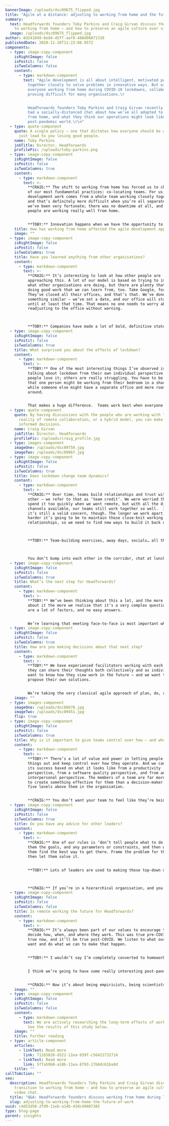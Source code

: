 ```yaml
---
bannerImage: /uploads/dsc09675_flipped.jpg
title: "Agile at a distance: adjusting to working from home and the future of work"
summary:
  text: Headforwards founders Toby Parkins and Craig Girvan discuss the transition
    to working from home – and how to preserve an agile culture over video chat.
  image: /uploads/dsc09675_flipped.jpg
author: 8d241049-6ed4-45ff-aaf8-488d06871310
publishedDate: 2020-11-26T11:23:08.957Z
components:
  - type: image-copy-component
    isRightImage: false
    isPostit: false
    isTwoColumns: false
    content:
      - type: markdown-component
        text: "Agile development is all about intelligent, motivated people working
          together closely to solve problems in innovative ways. But with
          everyone working from home during COVID-19 lockdowns, collaboration is
          proving difficult for many organisations.\r


          Headforwards founders Toby Parkins and Craig Girvan recently
          had a socially-distanced chat about how we’ve all adapted to working
          from home, and what they think our operations might look like in a
          post-pandemic world.\r\n"
  - type: quote-component
    quote: A single policy – one that dictates how everyone should be working – can
      just lead to you losing good people.
    name: Toby Parkins
    jobTitle: Director, Headforwards
    profilePic: /uploads/toby-parkins.png
  - type: image-copy-component
    isRightImage: false
    isPostit: false
    isTwoColumns: true
    content:
      - type: markdown-component
        text: >-
          **CRAIG:** The shift to working from home has forced us to change one
          of our most fundamental practices: co-locating teams. For us, the best
          development work comes from a whole team working closely together –
          and that’s definitely more difficult when you’re all separated. But
          we’ve been very fortunate; there was no downtime at all, and our
          people are working really well from home. 


          **TOBY:** Innovation happens when we have the opportunity to bounce off each other – those ‘water cooler’ moments where you can have a casual chat about work that sparks a new idea. We’re all having to work very hard to try and replicate that in a digital way.
    title: How has working from home affected the agile development approach?
    image: ""
  - type: image-copy-component
    isRightImage: false
    isPostit: false
    isTwoColumns: true
    title: Have you learned anything from other organisations?
    content:
      - type: markdown-component
        text: >-
          **CRAIG:** It’s interesting to look at how other people are
          approaching this. A lot of our model is based on trying to improve on
          what other organisations are doing, but there are plenty that are
          doing good work that we can learn from, too. Take Google, for example.
          They’ve closed all their offices, and that’s that. We’ve done
          something similar – we’ve set a date, and our office will stay shut
          until at least that time. That means no one needs to worry about
          readjusting to the office without warning.



          **TOBY:** Companies have made a lot of bold, definitive statements about the future of work, and many are embracing remote working. Some companies have even ended their office leases – but are they considering everyone’s circumstances? Not everyone can work from home forever.
  - type: image-copy-component
    isRightImage: false
    isPostit: false
    isTwoColumns: true
    title: What surprised you about the effects of lockdown?
    content:
      - type: markdown-component
        text: >-
          **TOBY:** One of the most interesting things I’ve observed is everyone
          talking about lockdown from their own individual perspective. Some
          people love it; others are really struggling. You have to be mindful
          that one person might be working from their bedroom in a shared house,
          while someone else might have a separate office and more room to move
          around. 


          That makes a huge difference.  Teams work best when everyone can rally around an individual that has a challenge – in lockdown, some people are going to need much more support than others.
  - type: quote-component
    quote: By having discussions with the people who are working with the everyday
      reality of remote collaboration, or a hybrid model, you can make more
      informed decisions.
    name: Craig Girvan
    jobTitle: Director, Headforwards
    profilePic: /uploads/craig_profile.jpg
  - type: images-component
    imageOne: /uploads/dsc09759.jpg
    imageTwo: /uploads/dsc09867.jpg
  - type: image-copy-component
    isRightImage: false
    isPostit: false
    isTwoColumns: true
    title: Does lockdown change team dynamics?
    content:
      - type: markdown-component
        text: >-
          **CRAIG:** Over time, teams build relationships and trust with each
          other – we refer to that as ‘team credit’. We were worried that we’d
          spend it too quickly when we went remote, but with all the digital
          channels available, our teams still work together so well.  I think
          it’s still a valid concern, though. The longer we work apart, the
          harder it’s going to be to maintain those close-knit working
          relationships, so we need to find new ways to build it back up.



          **TOBY:** Team-building exercises, away days, socials… all those things were created to try and boost team credit. But you can’t do those in lockdown, and virtual socialising doesn’t work in quite the same way. 



          You don’t bump into each other in the corridor, chat at lunchtime, or do mobbing and workshops together – you have to seek out that dynamic team-building activity.
  - type: image-copy-component
    isRightImage: false
    isPostit: false
    isTwoColumns: true
    title: What’s the next step for Headforwards?
    content:
      - type: markdown-component
        text: >-
          **TOBY:** We’ve been thinking about this a lot, and the more we think
          about it the more we realise that it’s a very complex question. There
          are a lot of factors, and no easy answers.  


          We’re learning that meeting face-to-face is most important when you’re planning or doing creative work. There’s an opportunity to create lots of different types of working spaces; rooms with a lot of whiteboards, for example, or cameras and screens for mixed teams where some people are still remote.
  - type: image-copy-component
    isRightImage: false
    isPostit: false
    isTwoColumns: true
    title: How are you making decisions about that next step?
    content:
      - type: markdown-component
        text: >-
          **TOBY:** We have experienced facilitators working with each team, so
          they can share their thoughts both collectively and as individuals. We
          want to know how they view work in the future – and we want them to
          propose their own solutions. 


          We’re taking the very classical agile approach of plan, do, review. They’ll try new working approaches for a few months, reflect on whether it’s effective, and share their findings with the rest of the organisation. With more than 20 teams, that’s potentially a lot of different ideas.
    image: ""
  - type: images-component
    imageOne: /uploads/dsc09678.jpg
    imageTwo: /uploads/dsc09451.jpg
    flip: true
  - type: image-copy-component
    isRightImage: false
    isPostit: false
    isTwoColumns: true
    title: Why is it important to give teams control over how – and where – they work?
    content:
      - type: markdown-component
        text: >-
          **TOBY:** There’s a lot of value and power in letting people try
          things out and keep control over how they operate. And we can assess
          its success based on what it looks like from a productivity
          perspective, from a software quality perspective, and from an
          interpersonal perspective. The members of a team are far more likely
          to create something effective for them than a decision-maker four or
          five levels above them in the organisation. 


          **CRAIG:** You don’t want your team to feel like they’re being forced into situations and working models that aren’t right for them.
  - type: image-copy-component
    isRightImage: false
    isPostit: false
    isTwoColumns: true
    title: Do you have any advice for other leaders?
    content:
      - type: markdown-component
        text: >-
          **CRAIG:** One of our rules is ‘don’t tell people what to do’. We give
          them the goals, and any parameters or constraints, and then we let
          them find the best way to get there. Frame the problem for them and
          then let them solve it. 


          **TOBY:** Lots of leaders are used to making those top-down decisions, but we think that’s far riskier at the moment. A single policy – one that dictates how everyone should be working – can just lead to you losing good people.



          **CRAIG:** If you’re in a hierarchical organisation, and you’re used to being the person that makes decisions unilaterally, I’d recommend getting closer to your teams. I try to follow Genchi Genbutsu, one of the Toyota Production System’s principles – it’s also known as ‘go and see’. By having discussions with the people who are working with the everyday reality of remote collaboration, or a hybrid model, you can make more informed decisions.
  - type: image-copy-component
    isRightImage: false
    isPostit: false
    isTwoColumns: false
    title: Is remote working the future for Headforwards?
    content:
      - type: markdown-component
        text: >-
          **CRAIG:** It’s always been part of our values to encourage teams to
          decide how, when, and where they work. This was true pre-COVID, it’s
          true now, and it’ll be true post-COVID. We listen to what our teams
          want and do what we can to make that happen.  


          **TOBY:** I wouldn’t say I’m completely converted to homeworking. It’s an artificial situation; working in lockdown is different to choosing to work from home because you think it’s going to be more productive. 


          I think we’re going to have some really interesting post-pandemic phases where we try different models of working. People will be able to make far more objective decisions about whether homeworking will be right for their team without the pressure. A pandemic isn’t the time to find answers to such complicated questions.


          **CRAIG:** Now it’s about being empiricists, being scientists, and seeing what lessons we can take from the experience. It’s a forced experiment, but there’s always something we can learn.
    image: ""
  - type: image-copy-component
    isRightImage: false
    isPostit: false
    isTwoColumns: false
    content:
      - type: markdown-component
        text: We are actively researching the long-term effects of working from home.
          See the results of this study below.
    image: ""
    title: Further reading
  - type: article-component
    articles:
      - linkText: Read more
        link: 71165820-d322-11ea-939f-c56422732714
      - linkText: Read more
        link: 5ffa59b0-a18b-11ea-8793-17b8dc61ba9d
    title: ""
callToAction: ""
seo:
  description: Headforwards founders Toby Parkins and Craig Girvan discuss the
    transition to working from home – and how to preserve an agile culture over
    video chat.
  title: "Q&A: Headforwards founders discuss working from home during lockdown"
  slug: adjusting-to-working-from-home-the-future-of-work
uuid: c4d53d50-2fd9-11eb-a14b-43dc49807385
type: blog-page
parent: insights
---
```

